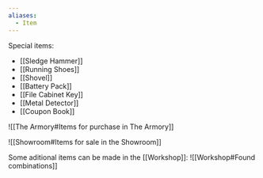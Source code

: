 ```yaml
---
aliases:
  - Item
---
```


Special items:
- [[Sledge Hammer]]
- [[Running Shoes]]
- [[Shovel]]
- [[Battery Pack]]
- [[File Cabinet Key]]
- [[Metal Detector]]
- [[Coupon Book]]

![[The Armory#Items for purchase in The Armory]]

![[Showroom#Items for sale in the Showroom]]

Some aditional items can be made in the [[Workshop]]:
![[Workshop#Found combinations]]